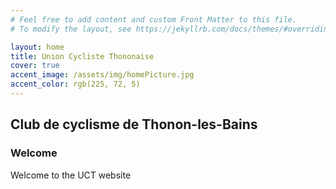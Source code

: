 ```yaml
---
# Feel free to add content and custom Front Matter to this file.
# To modify the layout, see https://jekyllrb.com/docs/themes/#overriding-theme-defaults

layout: home
title: Union Cycliste Thononaise
cover: true
accent_image: /assets/img/homePicture.jpg
accent_color: rgb(225, 72, 5)
---
```


## <j>Club de cyclisme de Thonon-les-Bains</j>


### <j>Welcome</j>
Welcome to the UCT website